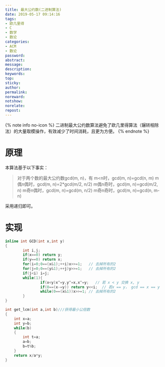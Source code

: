 ```yaml
---
title: 最大公约数(二进制算法)
date: 2019-05-17 09:14:16
tags:
- 欧几里得
- C
- 数学
- 数论
categories:
- ACM
- 数论
password:
abstract:
message:
description:
keywords:
top:
sticky:
author:
permalink:
noreward:
notshow:
norelate:
repost:
---
```



{% note info no-icon %}
二进制最大公约数算法避免了欧几里得算法（辗转相除法）的大量取模操作，有效减少了时间消耗，且更为方便。
{% endnote %}

<!--more-->
# 原理

本算法基于以下事实：
> 对于两个数的最大公约数gcd(m, n)，有
m<n时，gcd(m, n)=gcd(n, m)
m偶n偶时，gcd(m, n)=2\*gcd(m/2, n/2)
m偶n奇时，gcd(m, n)=gcd(m/2, n)
m奇n偶时，gcd(m, n)=gcd(m, n/2)
m奇n奇时，gcd(m, n)=gcd(n, m-n)

采用递归即可。

# 实现
```cpp 最大公约数
inline int GCD(int x,int y)   
{
        int i,j;
        if(x==0) return y;
        if(y==0) return x;
        for(i=0;0==(x&1);++i)x>>=1;   // 去掉所有的2
        for(j=0;0==(y&1);++j)y>>=1;   // 去掉所有的2
        if(j<i) i=j;
        while(1){
                if(x<y)x^=y,y^=x,x^=y;   // 若 x < y 交换 x, y
                if(0==(x-=y)) return y<<i;  // 若x == y， gcd == x == y (就是在辗转减，while(1)控制)
                while(0==(x&1))x>>=1; // 去掉所有的2
        }
}
```

```cpp 最小公倍数
int get_lcm(int a,int b)///获得最小公倍数
{
    int x=a;
    int y=b;
    while(b)
    {
        int t=a;
        a=b;
        b=t%b;
    }
    return x/a*y;
}
```
